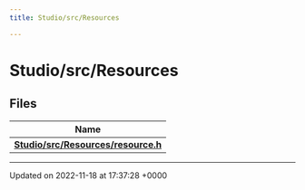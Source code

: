 ```yaml
---
title: Studio/src/Resources

---
```


# Studio/src/Resources



## Files

| Name           |
| -------------- |
| **[Studio/src/Resources/resource.h](../Files/resource_8h.md#file-resource.h)**  |






-------------------------------

Updated on 2022-11-18 at 17:37:28 +0000
